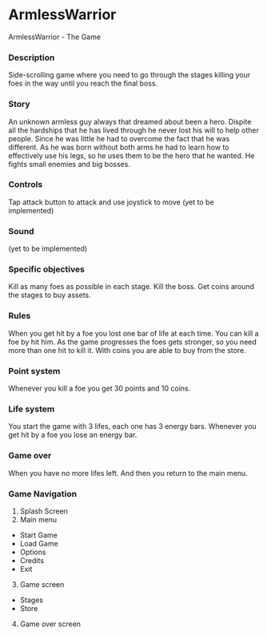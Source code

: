 # ArmlessWarrior
ArmlessWarrior - The Game

### Description
Side-scrolling game where you need to go through the stages killing your foes in the way until you reach the final boss.

### Story
An unknown armless guy always that dreamed about been a hero. Dispite all the hardships that he has lived through he never lost his will to help other people. Since he was little he had to overcome the fact that he was different. As he was born without both arms he had to learn how to effectively use his legs, so he uses them to be the hero that he wanted. He fights small enemies and big bosses.

### Controls
Tap attack button to attack and use joystick to move (yet to be implemented)

### Sound
(yet to be implemented)

### Specific objectives
Kill as many foes as possible in each stage.
Kill the boss.
Get coins around the stages to buy assets.

### Rules
When you get hit by a foe you lost one bar of life at each time.
You can kill a foe by hit him. As the game progresses the foes gets stronger, so you need more than one hit to kill it.
With coins you are able to buy from the store.

### Point system
Whenever you kill a foe you get 30 points and 10 coins.

### Life system
You start the game with 3 lifes, each one has 3 energy bars. Whenever you get hit by a foe you lose an energy bar.

### Game over
When you have no more lifes left. And then you return to the main menu.

### Game Navigation

1. Splash Screen
2. Main menu
- Start Game
- Load Game
- Options
- Credits
- Exit
3. Game screen
- Stages
- Store
4. Game over screen

